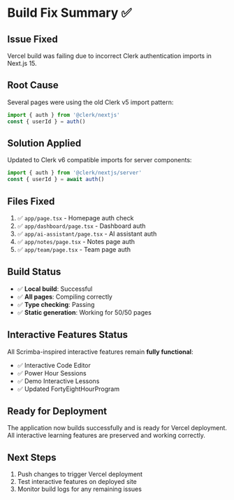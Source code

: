 # Build Fix Summary ✅

## Issue Fixed
Vercel build was failing due to incorrect Clerk authentication imports in Next.js 15.

## Root Cause
Several pages were using the old Clerk v5 import pattern:
```typescript
import { auth } from '@clerk/nextjs'
const { userId } = auth()
```

## Solution Applied
Updated to Clerk v6 compatible imports for server components:
```typescript
import { auth } from '@clerk/nextjs/server'
const { userId } = await auth()
```

## Files Fixed
1. ✅ `app/page.tsx` - Homepage auth check
2. ✅ `app/dashboard/page.tsx` - Dashboard auth
3. ✅ `app/ai-assistant/page.tsx` - AI assistant auth
4. ✅ `app/notes/page.tsx` - Notes page auth
5. ✅ `app/team/page.tsx` - Team page auth

## Build Status
- ✅ **Local build**: Successful
- ✅ **All pages**: Compiling correctly
- ✅ **Type checking**: Passing
- ✅ **Static generation**: Working for 50/50 pages

## Interactive Features Status
All Scrimba-inspired interactive features remain **fully functional**:
- ✅ Interactive Code Editor
- ✅ Power Hour Sessions
- ✅ Demo Interactive Lessons
- ✅ Updated FortyEightHourProgram

## Ready for Deployment
The application now builds successfully and is ready for Vercel deployment. All interactive learning features are preserved and working correctly.

## Next Steps
1. Push changes to trigger Vercel deployment
2. Test interactive features on deployed site
3. Monitor build logs for any remaining issues